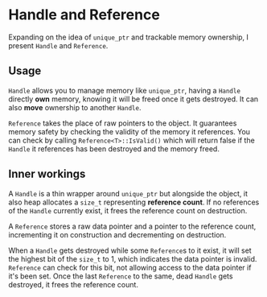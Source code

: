 # Handle and Reference
Expanding on the idea of `unique_ptr` and trackable memory ownership, I present `Handle` and `Reference`.

## Usage
`Handle` allows you to manage memory like `unique_ptr`, having a `Handle` directly **own** memory, knowing it will be freed once it gets destroyed. It can also **move** ownership to another `Handle`.

`Reference` takes the place of raw pointers to the object. It guarantees memory safety by checking the validity of the memory it references. You can check by calling `Reference<T>::IsValid()` which will return false if the `Handle` it references has been destroyed and the memory freed.

## Inner workings
A `Handle` is a thin wrapper around `unique_ptr` but alongside the object, it also heap allocates a `size_t` representing **reference count**. If no references of the `Handle` currently exist, it frees the reference count on destruction.

A `Reference` stores a raw data pointer and a pointer to the reference count, incrementing it on construction and decrementing on destruction.

When a `Handle` gets destroyed while some `Reference`s to it exist, it will set the highest bit of the `size_t` to 1, which indicates the data pointer is invalid. `Reference` can check for this bit, not allowing access to the data pointer if it's been set. Once the last `Reference` to the same, dead `Handle` gets destroyed, it frees the reference count.
